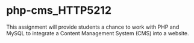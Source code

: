 # php-cms_HTTP5212
This assignment will provide students a chance to work with PHP and MySQL to integrate a Content Management System (CMS) into a website.
